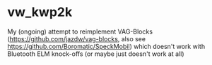 # vw_kwp2k
My (ongoing) attempt to reimplement VAG-Blocks (https://github.com/jazdw/vag-blocks, also see https://github.com/Boromatic/SpeckMobil)
which doesn't work with Bluetooth ELM knock-offs (or maybe just doesn't work at all)
